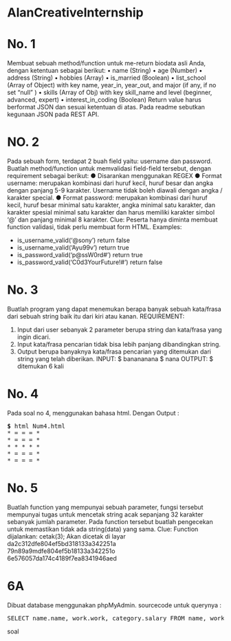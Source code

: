 # AlanCreativeInternship
# No. 1
Membuat sebuah method/function untuk me-return biodata asli Anda, dengan
ketentuan sebagai berikut:
• name (String)
• age (Number)
• address (String)
• hobbies (Array)
• is_married (Boolean)
• list_school (Array of Object) with key name, year_in, year_out, and major (if
any, if no set “null” )
• skills (Array of Obj) with key skill_name and level (beginner, advanced,
expert)
• interest_in_coding (Boolean)
Return value harus berformat JSON dan sesuai ketentuan di atas.
Pada readme sebutkan kegunaan JSON pada REST API.

# NO. 2
Pada sebuah form, terdapat 2 buah field yaitu: username dan password. Buatlah
method/function untuk memvalidasi field-field tersebut, dengan requirement sebagai
berikut:
● Disarankan menggunakan REGEX
● Format username: merupakan kombinasi dari huruf kecil, huruf besar dan angka
dengan panjang 5-9 karakter. Username tidak boleh diawali dengan angka /
karakter special.
● Format password: merupakan kombinasi dari huruf kecil, huruf besar minimal
satu karakter, angka minimal satu karakter, dan karakter spesial minimal satu
karakter dan harus memiliki karakter simbol ‘@’ dan panjang minimal 8 karakter.
Clue:
Peserta hanya diminta membuat function validasi, tidak perlu membuat form HTML.
Examples:
- is_username_valid(‘@sony’)
return false
- is_username_valid(‘Ayu99v’)
return true
- is_password_valid(‘p@ssW0rd#’)
return true
- is_password_valid(‘C0d3YourFuture!#’)
return false

# No. 3
Buatlah program yang dapat menemukan berapa banyak sebuah kata/frasa dari
sebuah string baik itu dari kiri atau kanan.
REQUIREMENT:
1. Input dari user sebanyak 2 parameter berupa string dan kata/frasa yang ingin
dicari.
2. Input kata/frasa pencarian tidak bisa lebih panjang dibandingkan string.
3. Output berupa banyaknya kata/frasa pencarian yang ditemukan dari string
yang telah diberikan.
INPUT:
$ banananana
$ nana
OUTPUT:
$ ditemukan 6 kali

# No. 4
Pada soal no 4, menggunakan bahasa html. Dengan Output :
<pre>
<strong>$</strong> html Num4.html
* = = = * 
* = = = * 
* * * * * 
* = = = * 
* = = = * 
</pre>

# No. 5
Buatlah function yang mempunyai sebuah parameter, fungsi tersebut mempunyai
tugas untuk mencetak string acak sepanjang 32 karakter sebanyak jumlah parameter.
Pada function tersebut buatlah pengecekan untuk memastikan tidak ada
string(data) yang sama.
Clue:
Function dijalankan:
cetak(3);
Akan dicetak di layar
da2c312dfe804ef5bd318133a342251a
79n89a9mdfe804ef5b18133a342251o
6e576057da174c4189f7ea8341946aed

# 6A
Dibuat database menggunakan phpMyAdmin. sourcecode untuk querynya :

<pre>
SELECT name.name, work.work, category.salary FROM name, work, category WHERE name.id_work=work.id AND name.id_salary=category.id; 
</pre> soal
